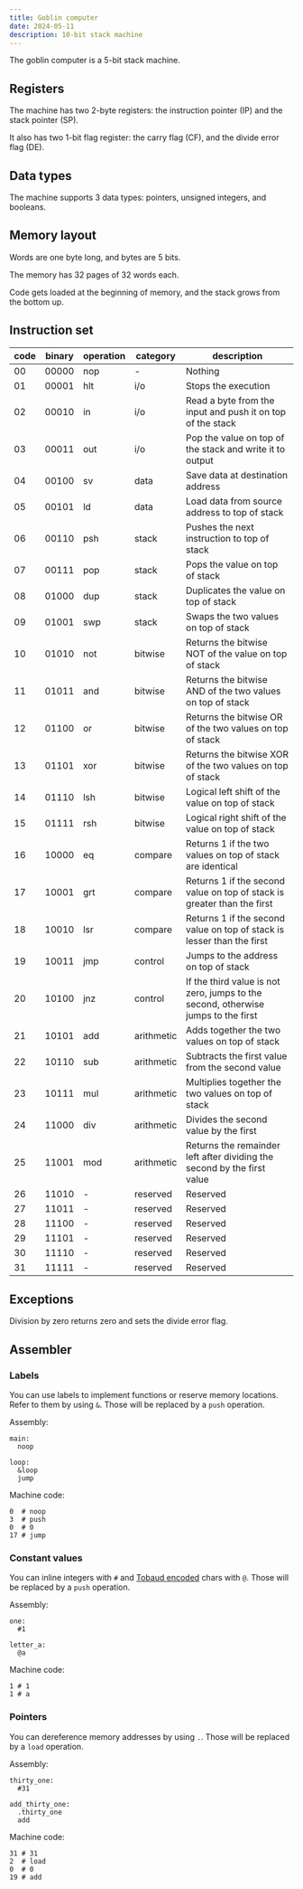```yaml
---
title: Goblin computer
date: 2024-05-11
description: 10-bit stack machine
---
```


The goblin computer is a 5-bit stack machine.

## Registers

The machine has two 2-byte registers: the instruction pointer (IP) and the stack pointer (SP).

It also has two 1-bit flag register: the carry flag (CF), and the divide error flag (DE).

## Data types

The machine supports 3 data types: pointers, unsigned integers, and booleans.

## Memory layout

Words are one byte long, and bytes are 5 bits.

The memory has 32 pages of 32 words each.

Code gets loaded at the beginning of memory, and the stack grows from the bottom up.

## Instruction set

| code| binary| operation | category | description |
| --- | ----- | ------ | ---------- |  -- |
| 00  | 00000 | nop   | -          | Nothing |
| 01  | 00001 | hlt   | i/o | Stops the execution |
| 02  | 00010 | in     | i/o | Read a byte from the input and push it on top of the stack |
| 03  | 00011 | out    | i/o | Pop the value on top of the stack and write it to output |
| 04  | 00100 | sv   | data       | Save data at destination address |
| 05  | 00101 | ld   | data       | Load data from source address to top of stack |
| 06  | 00110 | psh   | stack      | Pushes the next instruction to top of stack |
| 07  | 00111 | pop    | stack      | Pops the value on top of stack |
| 08  | 01000 | dup    | stack      | Duplicates the value on top of stack |
| 09  | 01001 | swp   | stack      | Swaps the two values on top of stack |
| 10  | 01010 | not    | bitwise    | Returns the bitwise NOT of the value on top of stack |
| 11  | 01011 | and    | bitwise    | Returns the bitwise AND of the two values on top of stack |
| 12  | 01100 | or     | bitwise    | Returns the bitwise OR of the two values on top of stack |
| 13  | 01101 | xor    | bitwise    | Returns the bitwise XOR of the two values on top of stack |
| 14  | 01110 | lsh    | bitwise    | Logical left shift of the value on top of stack |
| 15  | 01111 | rsh    | bitwise    | Logical right shift of the value on top of stack |
| 16  | 10000 | eq     | compare    | Returns 1 if the two values on top of stack are identical |
| 17  | 10001 | grt    | compare    | Returns 1 if the second value on top of stack is greater than the first |
| 18  | 10010 | lsr    | compare    | Returns 1 if the second value on top of stack is lesser than the first |
| 19  | 10011 | jmp   | control    | Jumps to the address on top of stack |
| 20  | 10100 | jnz   | control    | If the third value is not zero, jumps to the second, otherwise jumps to the first |
| 21  | 10101 | add    | arithmetic | Adds together the two values on top of stack |
| 22  | 10110 | sub    | arithmetic | Subtracts the first value from the second value |
| 23  | 10111 | mul    | arithmetic | Multiplies together the two values on top of stack |
| 24  | 11000 | div    | arithmetic | Divides the second value by the first |
| 25  | 11001 | mod    | arithmetic | Returns the remainder left after dividing the second by the first value |
| 26  | 11010 | -    | reserved | Reserved |
| 27  | 11011 | -    | reserved | Reserved |
| 28  | 11100 | -    | reserved | Reserved |
| 29  | 11101 | -    | reserved | Reserved |
| 30  | 11110 | -    | reserved | Reserved |
| 31  | 11111 | -    | reserved | Reserved |

## Exceptions

Division by zero returns zero and sets the divide error flag.

## Assembler

### Labels

You can use labels to implement functions or reserve memory locations. Refer to them by using `&`. Those will be replaced by a `push` operation.

Assembly:
```
main:
  noop

loop:
  &loop
  jump

```

Machine code:
```
0  # noop
3  # push
0  # 0
17 # jump
```

### Constant values

You can inline integers with `#` and [Tobaud encoded](/xor/library/tobaud-code) chars with `@`. Those will be replaced by a `push` operation.

Assembly:
```
one:
  #1

letter_a:
  @a
```

Machine code:
```
1 # 1
1 # a
```

### Pointers

You can dereference memory addresses by using `.`. Those will be replaced by a `load` operation.

Assembly:
```
thirty_one:
  #31

add_thirty_one:
  .thirty_one
  add

```

Machine code:
```
31 # 31
2  # load
0  # 0
19 # add
```
